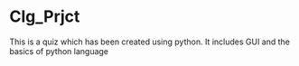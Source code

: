 # Clg_Prjct
This is a quiz which has been created using python.
It includes GUI and the basics of python language
